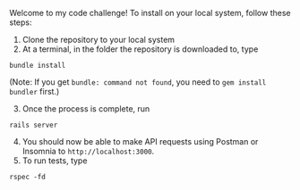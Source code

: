 Welcome to my code challenge!  To install on your local system, follow these steps:

1. Clone the repository to your local system
2. At a terminal, in the folder the repository is downloaded to, type
```
bundle install
```
(Note: If you get `bundle: command not found`, you need to `gem install bundler` first.)

3. Once the process is complete, run
```
rails server
```
4. You should now be able to make API requests using Postman or Insomnia to `http://localhost:3000`.
5. To run tests, type
```
rspec -fd
```
